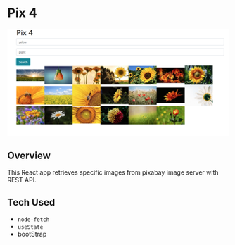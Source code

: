 # Pix 4

![](images/plant.png)

## Overview

This React app retrieves specific images from pixabay image server with REST API.

## Tech Used

* `node-fetch`
* `useState`
* bootStrap